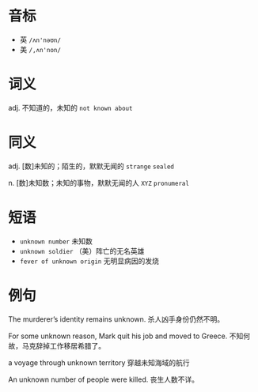 # 音标

- 英 `/ʌn'nəʊn/`
- 美 `/,ʌn'non/`

# 词义

adj. 不知道的，未知的
`not known about`

# 同义

adj. [数]未知的；陌生的，默默无闻的
`strange` `sealed`

n. [数]未知数；未知的事物，默默无闻的人
`XYZ` `pronumeral`

# 短语

- `unknown number` 未知数
- `unknown soldier` （美）阵亡的无名英雄
- `fever of unknown origin` 无明显病因的发烧

# 例句

The murderer’s identity remains unknown.
杀人凶手身份仍然不明。

For some unknown reason, Mark quit his job and moved to Greece.
不知何故，马克辞掉工作移居希腊了。

a voyage through unknown territory
穿越未知海域的航行

An unknown number of people were killed.
丧生人数不详。


